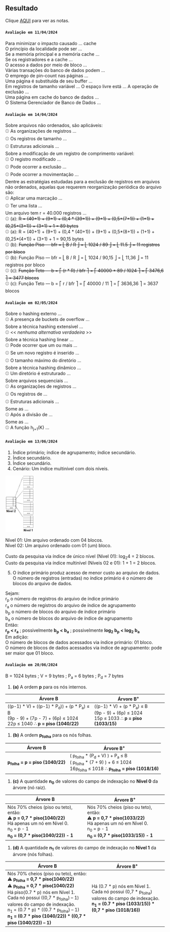 ## Resultado

Clique [AQUI](../media/sgbd-2024-1-bcc-resumo.pdf) para ver as notas.

#### `Avaliação em 11/04/2024`
Para minimizar o impacto causado ... cache<br>
O princípio da localidade pode ser ...<br>
Se a memória principal e a memória cache ...<br>
Se os registradores e a cache ...<br>
O acesso a dados por meio de bloco ...<br>
Várias transações do banco de dados podem ...<br>
O emprego de pin-count nas páginas ...<br>
Uma página é substituída de seu buffer ...<br>
Em registros de tamanho variável ... O espaço livre está ... A operação de exclusão ...<br>
Uma página em cache do banco de dados ...<br>
O Sistema Gerenciador de Banco de Dados ...

#### `Avaliação em 14/04/2024`

Sobre arquivos não ordenados, são aplicáveis:<br>
&#x26BE; As organizações de registros ...<br>
&#x26BE; Os registros de tamanho ...<br>
&#x26BE; Estruturas adicionais ...<br>
Sobre a modificação de um registro de comprimento variável:<br>
&#x26BE; O registro modificado ...<br>
&#x26BE; Pode ocorrer a exclusão ...<br>
&#x26BE; Pode ocorrer a movimentação ...<br>
Dentre as estratégias estudadas para a exclusão de registros em arquivos não ordenados, aquelas que requerem reorganização periódica do arquivo são:<br>
&#x26BE; Aplicar uma marcação  ...<br>
&#x26BE; Ter uma lista  ...<br>
Um arquivo tem r = 40.000 registros ...<br>
&#x26BE; (a): ~~R = (40+1) + (9+1) + (0,4 * (39+1)) + (9+1) + (0,5*(7+1)) + (1+1) + (0,25*(3+1)) + (3+1) + 1 = 89 bytes~~<br>
&#x26BE; (a): R = (40+1) + (9+1) + (0,4 * (40+1)) + (9+1) + (0,5*(8+1)) + (1+1) + (0,25*(4+1)) + (3+1) + 1 = 90,15 bytes<br>
&#x26BE; (b): ~~Função Piso &#8213; bfr = ⎣ B / R ⎦ = ⎣ 1024 / 89 ⎦ =  ⎣ 11.5 ⎦ = 11 registros por bloco~~<br>
&#x26BE; (b): Função Piso &#8213; bfr = ⎣ B / R ⎦ = ⎣ 1024 / 90,15 ⎦ = ⎣ 11,36 ⎦ = 11 registros por bloco<br>
&#x26BE; (c): ~~Função Teto &#8213; b = ⎡ (r * R) / bfr ⎤ = ⎡ 40000 * 89 / 1024 ⎤ = ⎡ 3476,6 ⎤ = 3477 blocos~~<br>
&#x26BE; (c): Função Teto &#8213; b = ⎡ r / bfr ⎤ = ⎡ 40000  / 11 ⎤ = ⎡ 3636,36 ⎤ = 3637 blocos

#### `Avaliação em 02/05/2024`

Sobre o hashing externo ... <br>
&#x26BE; A presença de buckets de overflow ...<br>
Sobre a técnica hashing extensível ... <br>
&#x26BE; \<\< _nenhuma alternativa verdadeira_ \>\><br>
Sobre a técnica hashing linear ... <br>
&#x26BE; Pode ocorrer que um ou mais ... <br>
&#x26BE; Se um novo registro é inserido ... <br>
&#x26BE; O tamanho máximo do diretório ... <br>
Sobre a técnica hashing dinâmico ... <br>
&#x26BE; Um diretório é estruturado ... <br>
Sobre arquivos sequenciais ... <br>
&#x26BE; As organizações de registros ... <br>
&#x26BE; Os registros de ... <br>
&#x26BE; Estruturas adicionais ... <br>
Some as ... <br>
&#x26BE; Após a divisão de ... <br>
Some as ... <br>
&#x26BE; A função h<sub>j+1</sub>(K) ...

#### `Avaliação em 13/06/2024`

1. Índice primário; índice de agrupamento; índice secundário.
2. Índice secundário.
3. Índice secundário.
4. Cenário: Um índice multinível com dois níveis.<br>
<img src="../media/fig-indice-multinivel-9.jpg" width="90">

Nível 01: Um arquivo ordenado com 04 blocos.<br>
Nível 02: Um arquivo ordenado com 01 (um) bloco.<br><br>
Custo da pesquisa via índice de único nível (Nível 01): log<sub>2</sub>4 = 2 blocos.<br>
Custo da pesquisa via índice multinível (Níveis 02 e 01): 1 + 1 = 2 blocos.

5. O índice primário produz acesso de menor custo ao arquivo de dados.<br>
O número de registros (entradas) no índice primário é o número de blocos do arquivo de dados.

Sejam:<br>
r<sub>p</sub> o número de registros do arquivo de índice primário<br>
r<sub>a</sub> o número de registros do arquivo de índice de agrupamento<br>
b<sub>p</sub> o número de blocos do arquivo de índice primário<br>
b<sub>a</sub> o número de blocos do arquivo de índice de agrupamento<br>
Então:<br>
**r<sub>p</sub> < r<sub>a</sub>** ; possivelmente **b<sub>p</sub> < b<sub>a</sub>** ; possivelmente **log<sub>2</sub> b<sub>p</sub> < log<sub>2</sub> b<sub>a</sub><br>**
Em adição:<br>
O número de blocos de dados acessados via índice primário: 01 bloco.<br>
O número de blocos de dados acessados via índice de agrupamento: pode ser maior que 01 bloco.

#### `Avaliação em 20/06/2024`

B = 1024 bytes ; V = 9 bytes ; P<sub>a</sub> = 6 bytes ; P<sub>d</sub> = 7 bytes

1. **(a)** A ordem **p** para os nós internos.

|Árvore B|Árvore B<sup>+</sup>|
|-|-|
|((p-1) * V) + ((p-1) * P<sub>d</sub>)) + (p * P<sub>a</sub>) &#8804; B<br>(9p - 9) + (7p - 7) + (6p) &#8804; 1024<br>22p &#8804; 1040 &#8756; **p = piso (1040/22)**|((p-1) * V) + (p * P<sub>a</sub>) &#8804; B<br>(9p - 9) + (6p) &#8804; 1024<br>15p &#8804; 1033 &#8756; **p = piso (1033/15)**|

1. **(b)** A ordem **p<sub>folha</sub>** para os nós folhas.

|Árvore B|Árvore B<sup>+</sup>|
|-|-|
|**p<sub>folha</sub> = p = piso (1040/22)**|( p<sub>folha</sub> * (P<sub>d</sub> + V) ) + P<sub>a</sub> &#8804; B<br>( p<sub>folha</sub> * (7 + 9) ) + 6 &#8804; 1024<br>16p<sub>folha</sub> &#8804; 1018 &#8756; **p<sub>folha</sub> = piso (1018/16)**|

1. **(c)** A quantidade **n<sub>0</sub>** de valores do campo de indexação no **Nível 0** da árvore (nó raiz).

|Árvore B|Árvore B<sup>+</sup>|
|-|-|
|Nós 70% cheios (piso ou teto), então:<br>&#9888; **p = 0,7 * piso(1040/22)**<br>Há apenas um nó em Nível 0.<br>n<sub>0</sub> = p - 1<br>**n<sub>0</sub> = (0,7 * piso(1040/22)) - 1**|Nós 70% cheios (piso ou teto), então:<br>&#9888; **p = 0,7 * piso(1033/22)**<br>Há apenas um nó em Nível 0.<br>n<sub>0</sub> = p - 1<br>**n<sub>0</sub> = (0,7 * piso(1033/15)) - 1**|

1. **(d)** A quantidade **n<sub>1</sub>** de valores do campo de indexação no **Nível 1** da árvore (nós folhas).

|Árvore B|Árvore B<sup>+</sup>|
|-|-|
|Nós 70% cheios (piso ou teto), então:<br>&#9888; **p<sub>folha</sub> = 0,7 * piso(1040/22)**<br>&#9888; **p<sub>folha</sub> = 0,7 * piso(1040/22)**<br>Há piso(0.7 * p) nós em Nível 1.<br>Cada nó possui ((0,7 * p<sub>folha</sub>) – 1) valores do campo de indexação.<br>n<sub>1</sub> = (0.7 * p) * ((0.7 * p<sub>folha</sub>) – 1)<br>**n<sub>1</sub> = (0.7 * piso (1040/22)) * ((0,7 * piso (1040/22)) – 1)**|Há (0.7 * p) nós em Nível 1.<br>Cada nó possui (0,7 * p<sub>folha</sub>) valores do campo de indexação.<br>**n<sub>1</sub> = (0.7 * piso (1033/15)) * (0,7 * piso (1018/16))**|


